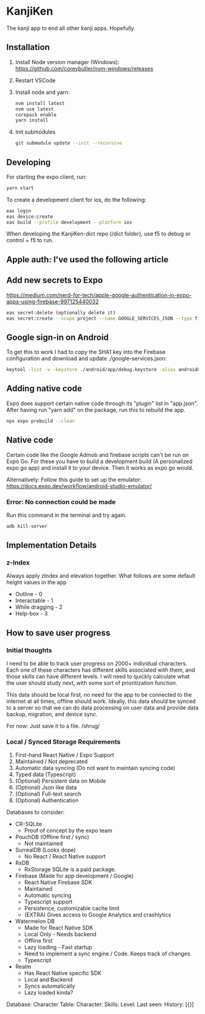 # KanjiKen

The kanji app to end all other kanji apps. Hopefully.

## Installation

1. Install Node version manager (Windows): <https://github.com/coreybutler/nvm-windows/releases>
2. Restart VSCode
3. Install node and yarn:

    ```bash
    nvm install latest
    nvm use latest
    corepack enable
    yarn install
    ```

4. Init submodules

    ```bash
    git submodule update --init --recursive
    ```

## Developing

For starting the expo client, run:

```bash
yarn start
```

To create a development client for ios, do the following:

```bash
eas login
eas device:create
eas build --profile development --platform ios
```

When developing the KanjiKen-dict repo (/dict folder), use f5 to debug or control + f5 to run.

## Apple auth: I've used the following article

## Add new secrets to Expo

https://medium.com/nerd-for-tech/apple-google-authentication-in-expo-apps-using-firebase-997125440032

```bash
eas secret:delete (optionally delete it)
eas secret:create --scope project --name GOOGLE_SERVICES_JSON --type file --value ./google-services.json
```

## Google sign-in on Android

To get this to work I had to copy the SHA1 key into the Firebase configuration and download and update ./google-services.json:

```bash
keytool -list -v -keystore ./android/app/debug.keystore -alias androiddebugkey -storepass android -keypass android
```

## Adding native code

Expo does support certain native code through its "plugin" list in "app.json". After having run "yarn add" on the package, run this to rebuild the app.

```bash
npx expo prebuild --clean
```

## Native code

Certain code like the Google Admob and firebase scripts can't be run on Expo Go.
For these you have to build a development build (A personalized expo go app) and install it to your device.
Then it works as expo go would.

Alternatively: Follow this guide to set up the emulator: <https://docs.expo.dev/workflow/android-studio-emulator/>

### Error: No connection could be made

Run this command in the terminal and try again.

```bash
adb kill-server
```

## Implementation Details

### z-Index

Always apply zIndex and elevation together. What follows are some default height values in the app

-   Outline - 0
-   Interactable - 1
-   While dragging - 2
-   Help-box - 3

## How to save user progress

### Initial thoughts

I need to be able to track user progress on 2000+ individual characters. Each one of these characters has different skills associated with them, and those skills can have different levels. I will need to quickly calculate what the user should study next, with some sort of prioritization function.

This data should be local first, no need for the app to be connected to the internet at all times, offline should work. Ideally, this data should be synced to a server so that we can do data processing on user data and provide data backup, migration, and device sync.

For now: Just save it to a file. /shrug/

### Local / Synced Storage Requirements

1. First-hand React Native / Expo Support
1. Maintained / Not deprecated
1. Automatic data syncing (Do not want to maintain syncing code)
1. Typed data (Typescript)
1. (Optional) Persistent data on Mobile
1. (Optional) Json like data
1. (Optional) Full-text search
1. (Optional) Authentication

Databases to consider:

-   CR-SQLite
    -   Proof of concept by the expo team
-   PouchDB (Offline first / sync)
    -   Not maintained
-   SurrealDB (Looks dope)
    -   No React / React Native support
-   RxDB
    -   RxStorage SQLite is a paid package.
-   Firebase (Made for app development / Google)
    -   React Native Firebase SDK
    -   Maintained
    -   Automatic syncing
    -   Typescript support
    -   Persistence, customizable cache limit
    -   (EXTRA) Gives access to Google Analytics and crashlytics
-   Watermelon DB
    -   Made for React Native SDK
    -   Local Only - Needs backend
    -   Offline first
    -   Lazy loading - Fast startup
    -   Need to implement a sync engine / Code. Keeps track of changes.
    -   Typescript
-   Realm
    -   Has React Native specific SDK
    -   Local and Backend
    -   Syncs automatically
    -   Lazy loaded kinda?

Database:
Character Table:
Character:
Skills:
Level:
Last seen:
History: [{}]
